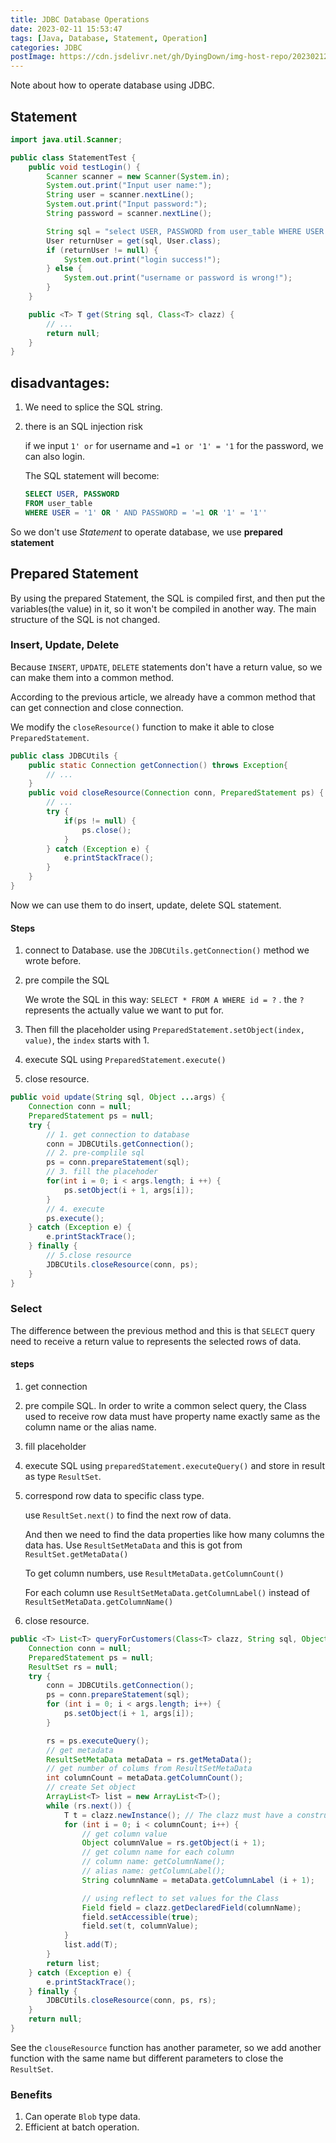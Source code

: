 ```yaml
---
title: JDBC Database Operations
date: 2023-02-11 15:53:47
tags: [Java, Database, Statement, Operation]
categories: JDBC
postImage: https://cdn.jsdelivr.net/gh/DyingDown/img-host-repo/202302120106420.jpg
---
```


Note about how to operate database using JDBC.

<!--more-->

## Statement

```java
import java.util.Scanner;

public class StatementTest {
    public void testLogin() {
        Scanner scanner = new Scanner(System.in);
        System.out.print("Input user name:");
        String user = scanner.nextLine();
        System.out.print("Input password:");
        String password = scanner.nextLine();

        String sql = "select USER, PASSWORD from user_table WHERE USER = '" + user + "' AND PASSWORD = '" + password + "'";
        User returnUser = get(sql, User.class);
        if (returnUser != null) {
            System.out.print("login success!");
        } else {
            System.out.print("username or password is wrong!");
        }
    }

    public <T> T get(String sql, Class<T> clazz) {
        // ...
        return null;
    }
}

```

## disadvantages:

1. We need to splice the SQL string.

2. there is an SQL injection risk

   if we input `1' or` for username and `=1 or '1' = '1` for the password, we can also login.

   The SQL statement will become:

   ```sql
   SELECT USER, PASSWORD
   FROM user_table
   WHERE USER = '1' OR ' AND PASSWORD = '=1 OR '1' = '1''
   ```

So we don't use *Statement* to operate database, we use **prepared statement**

## Prepared Statement

By using the prepared Statement, the SQL is compiled first, and then put the variables(the value) in it, so it won't be compiled in another way. The main structure of the SQL is not changed.

### Insert, Update, Delete

Because `INSERT`,  `UPDATE`, `DELETE` statements don't have a return value, so we can make them into a common method.

According to the previous article,  we already have a common method that can get connection and close connection.

We modify the `closeResource()` function to make it able to close `PreparedStatement`.

```java
public class JDBCUtils {
    public static Connection getConnection() throws Exception{
        // ...
    }
    public void closeResource(Connection conn, PreparedStatement ps) {
        // ...
        try {
            if(ps != null) {
                ps.close();
            }
        } catch (Exception e) {
            e.printStackTrace();
        }
    }
} 

```

Now we can use them to do insert, update, delete SQL statement.

#### Steps

1. connect to Database. use the `JDBCUtils.getConnection()` method we wrote before.

2. pre compile the SQL

   We wrote the SQL in this way: `SELECT * FROM A WHERE id = ?` . the `?` represents the actually value we want to put for.

3. Then fill the placeholder using `PreparedStatement.setObject(index, value)`, the `index` starts with 1.

4. execute SQL using `PreparedStatement.execute()`

5. close resource.

```java
public void update(String sql, Object ...args) {
    Connection conn = null;
    PreparedStatement ps = null;
    try {
        // 1. get connection to database
        conn = JDBCUtils.getConnection();
        // 2. pre-complile sql
        ps = conn.prepareStatement(sql);
        // 3. fill the placehoder
        for(int i = 0; i < args.length; i ++) {
            ps.setObject(i + 1, args[i]);
        }
        // 4. execute
        ps.execute();
    } catch (Exception e) {
        e.printStackTrace();
    } finally {
        // 5.close resource
        JDBCUtils.closeResource(conn, ps);
    }
}
```

### Select

The difference between the previous method and this is that `SELECT` query need to receive a return value to represents the selected rows of data.

#### steps

1. get connection

2. pre compile SQL. In order to write a common select query, the Class used to receive row data must have property name exactly same as the column name or the alias name.

3. fill placeholder

4. execute SQL using `preparedStatement.executeQuery()` and store in result as type `ResultSet`. 

5. correspond row data to specific class type.

   use `ResultSet.next()` to find the next row of data.

   And then we need to find the data properties like how many columns the data has. Use `ResultSetMetaData` and this is got from `ResultSet.getMetaData()`

   To get column numbers, use `ResultMetaData.getColumnCount()`

   For each column use `ResultSetMetaData.getColumnLabel()` instead of `ResultSetMetaData.getColumnName()`

6. close resource.

```java
public <T> List<T> queryForCustomers(Class<T> clazz, String sql, Object... args) {
    Connection conn = null;
    PreparedStatement ps = null;
    ResultSet rs = null;
    try {
        conn = JDBCUtils.getConnection();
        ps = conn.prepareStatement(sql);
        for (int i = 0; i < args.length; i++) {
            ps.setObject(i + 1, args[i]);
        }

        rs = ps.executeQuery();
        // get metadata
        ResultSetMetaData metaData = rs.getMetaData();
        // get number of colums from ResultSetMetaData
        int columnCount = metaData.getColumnCount();
        // create Set object
        ArrayList<T> list = new ArrayList<T>();
        while (rs.next()) {
            T t = clazz.newInstance(); // The clazz must have a constructor without parameters
            for (int i = 0; i < columnCount; i++) {
                // get column value
                Object columnValue = rs.getObject(i + 1);
                // get column name for each column
                // column name: getColumnName();
                // alias name: getColumnLabel();
                String columnName = metaData.getColumnLabel (i + 1);

                // using reflect to set values for the Class
                Field field = clazz.getDeclaredField(columnName);
                field.setAccessible(true);
                field.set(t, columnValue);
            }
            list.add(T);
        }
        return list;
    } catch (Exception e) {
        e.printStackTrace();
    } finally {
        JDBCUtils.closeResource(conn, ps, rs);
    }
    return null;
}
```

See the `clouseResource` function has another parameter, so we add another function with the same name but different parameters to close the `ResultSet`.

### Benefits

1. Can operate `Blob` type data.
2. Efficient at batch operation.
